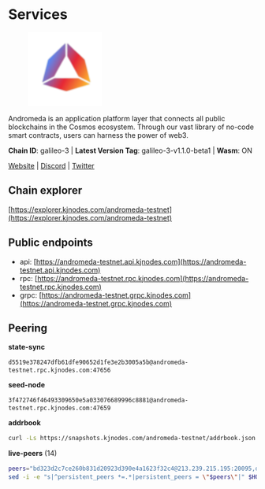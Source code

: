 # Services

<figure><img src="https://raw.githubusercontent.com/kj89/cosmos-images/main/logos/andromeda.png" width="150" alt=""><figcaption></figcaption></figure>

Andromeda is an application platform layer that connects all  public blockchains in the Cosmos ecosystem. Through our vast  library of no-code smart contracts, users can harness the power of web3.

**Chain ID**: galileo-3 | **Latest Version Tag**: galileo-3-v1.1.0-beta1 | **Wasm**: ON

[Website](https://www.andromedaprotocol.io) | [Discord](https://discord.gg/wzM3kSN3sE) | [Twitter](https://twitter.com/andromedaprot)




## Chain explorer
[https://explorer.kjnodes.com/andromeda-testnet](https://explorer.kjnodes.com/andromeda-testnet)

## Public endpoints

* api: [https://andromeda-testnet.api.kjnodes.com](https://andromeda-testnet.api.kjnodes.com)
* rpc: [https://andromeda-testnet.rpc.kjnodes.com](https://andromeda-testnet.rpc.kjnodes.com)
* grpc: [https://andromeda-testnet.grpc.kjnodes.com](https://andromeda-testnet.grpc.kjnodes.com)

## Peering

**state-sync**

```text
d5519e378247dfb61dfe90652d1fe3e2b3005a5b@andromeda-testnet.rpc.kjnodes.com:47656
```

**seed-node**

```text
3f472746f46493309650e5a033076689996c8881@andromeda-testnet.rpc.kjnodes.com:47659
```

**addrbook**
```bash
curl -Ls https://snapshots.kjnodes.com/andromeda-testnet/addrbook.json > $HOME/.andromedad/config/addrbook.json
```

**live-peers** (14)
```bash
peers="bd323d2c7ce260b831d20923d390e4a1623f32c4@213.239.215.195:20095,d5519e378247dfb61dfe90652d1fe3e2b3005a5b@65.109.68.190:47656,debdccc98a2f6ed72561d7866381003903197935@144.126.142.78:29656,f1d30c5f2d5882823317718eb4455f87ae846d0a@85.239.235.235:30656,443a51f595c9ca16273ca6146db1375e4223a91f@172.93.110.154:26656,8cac168380851851b9318a2176dca8fb690e26d2@95.216.7.169:36656,3d25f45062b5f3f49a87d38300ca0f657a9c853f@84.252.159.238:02656,0a9c34419331688b0b40d50fddbee286927602cb@5.78.79.97:26656,3b998a882d8d9bcb2869eef988af86254e0e9602@89.116.29.20:26656,e2efe3e1d7e0ed2e5b6a1b384c47f745e9f205ac@65.108.141.109:31656,19f9022eb4d36164288deec5b0badc1ba2e9a1af@89.163.164.110:26656,50ca8e25cf1c5a83aa4c79bb1eabfe88b20eb367@65.108.199.120:61356,1d94f397352dc20be4b56e4bfd9305649cbac778@65.108.232.150:20095,08da04e20e295f48518d095871ba5c13e58c3dfd@185.209.223.64:36656"
sed -i -e "s|^persistent_peers *=.*|persistent_peers = \"$peers\"|" $HOME/.andromedad/config/config.toml
```
